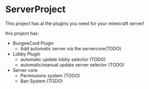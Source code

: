 # ServerProject
This project has al the plugins you need for your minecraft server!

this project has:

 - BungeeCord Plugin
    - Add automatic server via the servercore(TODO)
 - Lobby Plugin
   - automatic update lobby selector (TODO)
   - automatic/manual update server selector (TODO)
 - Server core
   - Permissions system (TODO)
   - Ban System (TODO)
   